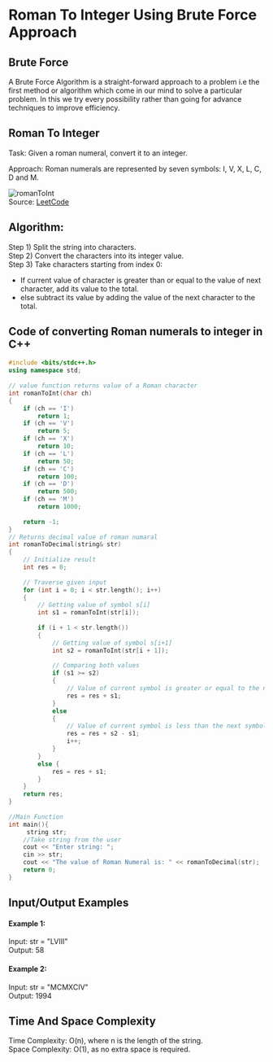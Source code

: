 # Roman To Integer Using Brute Force Approach

## Brute Force
A Brute Force Algorithm is a straight-forward approach to a problem i.e the first method or algorithm which come in our mind to solve a particular problem. In this we try every possibility rather than going for advance techniques to improve efficiency.

## Roman To Integer

Task: Given a roman numeral, convert it to an integer.

Approach: Roman numerals are represented by seven symbols: I, V, X, L, C, D and M.

![romanToInt](https://user-images.githubusercontent.com/73405757/140963448-360c6a7f-f391-4396-8fbd-68ab3c365c52.png)  
Source: [LeetCode](https://leetcode.com/problems/roman-to-integer/)

## Algorithm:  

Step 1) Split the string into characters.  
Step 2) Convert the characters into its integer value.  
Step 3) Take characters starting from index 0: 
* If current value of character is greater than or equal to the value of next character, add its value to the total.
* else subtract its value by adding the value of the next character to the total.
        
## Code of converting Roman numerals to integer in C++  
```c++
#include <bits/stdc++.h>
using namespace std;
 
// value function returns value of a Roman character
int romanToInt(char ch)
{
    if (ch == 'I')
        return 1;
    if (ch == 'V')
        return 5;
    if (ch == 'X')
        return 10;
    if (ch == 'L')
        return 50;
    if (ch == 'C')
        return 100;
    if (ch == 'D')
        return 500;
    if (ch == 'M')
        return 1000;
 
    return -1;
}
// Returns decimal value of roman numaral
int romanToDecimal(string& str)
{
    // Initialize result
    int res = 0;
 
    // Traverse given input
    for (int i = 0; i < str.length(); i++)
    {
        // Getting value of symbol s[i]
        int s1 = romanToInt(str[i]);
 
        if (i + 1 < str.length())
        {
            // Getting value of symbol s[i+1]
            int s2 = romanToInt(str[i + 1]);
 
            // Comparing both values
            if (s1 >= s2)
            {
                // Value of current symbol is greater or equal to the next symbol
                res = res + s1;
            }
            else
            {
                // Value of current symbol is less than the next symbol
                res = res + s2 - s1;
                i++;
            }
        }
        else {
            res = res + s1;
        }
    }
    return res;
}
 
//Main Function
int main(){
     string str;
    //Take string from the user
    cout << "Enter string: ";
    cin >> str;
    cout << "The value of Roman Numeral is: " << romanToDecimal(str);
    return 0;
}
```  
## Input/Output Examples

#### Example 1:
Input: str = "LVIII"  
Output: 58

#### Example 2:
Input: str = "MCMXCIV"  
Output: 1994

## Time And Space Complexity

Time Complexity: O(n), where n is the length of the string.   
Space Complexity: O(1), as no extra space is required.
